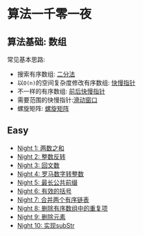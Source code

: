 # 算法一千零一夜


## 算法基础: 数组

常见基本思路:

* 搜索有序数组: [二分法](./binary-search/README.md)
* 以`O(n)`的空间复杂度修改有序数组: [快慢指针](./remove-element/README.md)
* 不一样的有序数组: [前后快慢指针](./squares-sorted-array/README.md)
* 需要范围的快慢指针:[滑动窗口](./minimal-subarray-length/README.md)
* 螺旋矩阵: [螺旋矩阵](./spiral-matrix/README.md)



## Easy
- [Night 1: 两数之和](https://github.com/winoooops/Leetcode-1001/tree/main/Easy/1)
- [Night 2: 整数反转](https://github.com/winoooops/Leetcode-1001/tree/main/Easy/2)
- [Night 3: 回文数](https://github.com/winoooops/Leetcode-1001/tree/main/Easy/3)
- [Night 4: 罗马数字转整数](https://github.com/winoooops/Leetcode-1001/tree/main/Easy/4)
- [Night 5: 最长公共前缀](https://github.com/winoooops/Leetcode-1001/tree/main/Easy/5)
- [Night 6: 有效的括号](https://github.com/winoooops/Leetcode-1001/tree/main/Easy/6)
- [Night 7: 合并两个有序链表](https://github.com/winoooops/Leetcode-1001/tree/main/Easy/7)
- [Night 8: 删除有序数组中的重复项](https://github.com/winoooops/Leetcode-1001/tree/main/Easy/8)
- [Night 9: 删除元素](https://github.com/winoooops/Leetcode-1001/tree/main/Easy/9)
- [Night 10: 实现subStr](https://github.com/winoooops/Leetcode-1001/tree/main/Easy/10)


